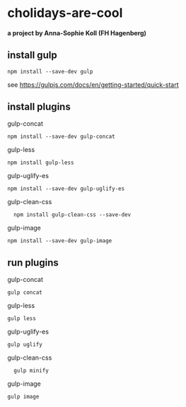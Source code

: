 # cholidays-are-cool
#### a project by Anna-Sophie Koll (FH Hagenberg)

## install gulp
    npm install --save-dev gulp
see https://gulpjs.com/docs/en/getting-started/quick-start

## install plugins
gulp-concat
    
    npm install --save-dev gulp-concat

gulp-less    
    
    npm install gulp-less

gulp-uglify-es     
    
    npm install --save-dev gulp-uglify-es
  
gulp-clean-css    
      
      npm install gulp-clean-css --save-dev
      
gulp-image  
      
    npm install --save-dev gulp-image

## run plugins
gulp-concat
    
    gulp concat

gulp-less    
    
    gulp less

gulp-uglify-es     
    
    gulp uglify
  
gulp-clean-css    
      
      gulp minify
      
gulp-image  
      
    gulp image

